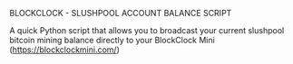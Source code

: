 BLOCKCLOCK - SLUSHPOOL ACCOUNT BALANCE SCRIPT

A quick Python script that allows you to broadcast your current slushpool bitcoin mining balance directly to your BlockClock Mini (https://blockclockmini.com/)

